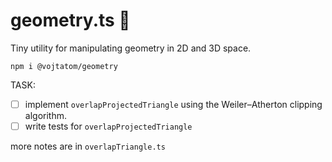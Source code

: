 # geometry.ts 📐

Tiny utility for manipulating geometry in 2D and 3D space.

```
npm i @vojtatom/geometry
```

TASK:

-   [ ] implement `overlapProjectedTriangle` using the Weiler–Atherton clipping algorithm.
-   [ ] write tests for `overlapProjectedTriangle`

more notes are in `overlapTriangle.ts`

